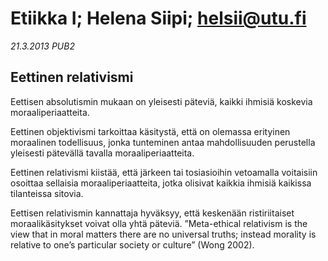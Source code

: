 # Etiikka I; Helena Siipi; helsii@utu.fi #
*21.3.2013 PUB2*

## Eettinen relativismi ##

Eettisen absolutismin mukaan on yleisesti päteviä, kaikki ihmisiä koskevia moraaliperiaatteita.

Eettinen objektivismi tarkoittaa käsitystä, että on olemassa erityinen moraalinen todellisuus, jonka tunteminen antaa mahdollisuuden perustella yleisesti pätevällä tavalla moraaliperiaatteita.

Eettinen relativismi kiistää, että järkeen tai tosiasioihin vetoamalla voitaisiin osoittaa sellaisia moraaliperiaatteita, jotka olisivat kaikkia ihmisiä kaikissa tilanteissa sitovia.

Eettisen relativismin kannattaja hyväksyy, että keskenään ristiriitaiset moraalikäsitykset voivat olla yhtä päteviä. ”Meta-ethical relativism is the view that in moral matters there are no universal truths; instead morality is relative to one’s particular society or culture” (Wong 2002). 
